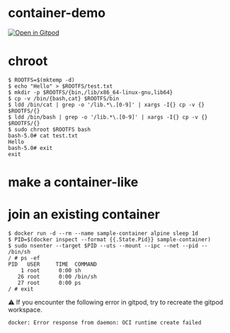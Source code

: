 # container-demo

[![Open in Gitpod](https://gitpod.io/button/open-in-gitpod.svg)](https://gitpod.io/#https://github.com/utam0k/container-demo)

# chroot

```
$ ROOTFS=$(mktemp -d)
$ echo "Hello" > $ROOTFS/test.txt
$ mkdir -p $ROOTFS/{bin,/lib/x86_64-linux-gnu,lib64}
$ cp -v /bin/{bash,cat} $ROOTFS/bin
$ ldd /bin/cat | grep -o '/lib.*\.[0-9]' | xargs -I{} cp -v {} $ROOTFS/{} 
$ ldd /bin/bash | grep -o '/lib.*\.[0-9]' | xargs -I{} cp -v {} $ROOTFS/{} 
$ sudo chroot $ROOTFS bash
bash-5.0# cat test.txt
Hello
bash-5.0# exit
exit
```

# make a container-like

# join an existing container

```
$ docker run -d --rm --name sample-container alpine sleep 1d
$ PID=$(docker inspect --format {{.State.Pid}} sample-container)
$ sudo nsenter --target $PID --uts --mount --ipc --net --pid -- /bin/sh
/ # ps -ef
PID   USER     TIME  COMMAND
    1 root      0:00 sh
   26 root      0:00 /bin/sh
   27 root      0:00 ps
/ # exit
```

⚠️ If you encounter the following error in gitpod, try to recreate the gitpod workspace.
```
docker: Error response from daemon: OCI runtime create failed
```